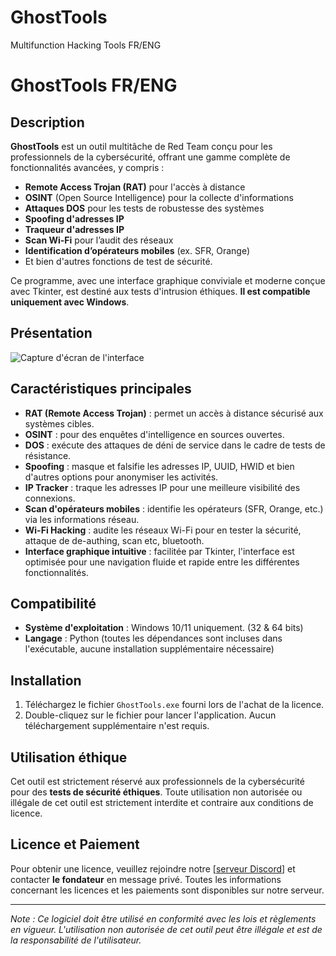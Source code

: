 # GhostTools
Multifunction Hacking Tools FR/ENG
# GhostTools FR/ENG

## Description
**GhostTools** est un outil multitâche de Red Team conçu pour les professionnels de la cybersécurité, offrant une gamme complète de fonctionnalités avancées, y compris :
- **Remote Access Trojan (RAT)** pour l'accès à distance
- **OSINT** (Open Source Intelligence) pour la collecte d'informations
- **Attaques DOS** pour les tests de robustesse des systèmes
- **Spoofing d'adresses IP**
- **Traqueur d'adresses IP**
- **Scan Wi-Fi** pour l’audit des réseaux
- **Identification d’opérateurs mobiles** (ex. SFR, Orange)
- Et bien d'autres fonctions de test de sécurité.

Ce programme, avec une interface graphique conviviale et moderne conçue avec Tkinter, est destiné aux tests d'intrusion éthiques. **Il est compatible uniquement avec Windows**.

## Présentation
![Capture d'écran de l'interface](screenshot.png)

## Caractéristiques principales
- **RAT (Remote Access Trojan)** : permet un accès à distance sécurisé aux systèmes cibles.
- **OSINT** : pour des enquêtes d'intelligence en sources ouvertes.
- **DOS** : exécute des attaques de déni de service dans le cadre de tests de résistance.
- **Spoofing** : masque et falsifie les adresses IP, UUID, HWID et bien d'autres options pour anonymiser les activités.
- **IP Tracker** : traque les adresses IP pour une meilleure visibilité des connexions.
- **Scan d'opérateurs mobiles** : identifie les opérateurs (SFR, Orange, etc.) via les informations réseau.
- **Wi-Fi Hacking** : audite les réseaux Wi-Fi pour en tester la sécurité, attaque de de-authing, scan etc, bluetooth.
- **Interface graphique intuitive** : facilitée par Tkinter, l'interface est optimisée pour une navigation fluide et rapide entre les différentes fonctionnalités.

## Compatibilité
- **Système d'exploitation** : Windows 10/11 uniquement. (32 & 64 bits)
- **Langage** : Python (toutes les dépendances sont incluses dans l'exécutable, aucune installation supplémentaire nécessaire)

## Installation
1. Téléchargez le fichier `GhostTools.exe` fourni lors de l'achat de la licence.
2. Double-cliquez sur le fichier pour lancer l'application. Aucun téléchargement supplémentaire n'est requis.

## Utilisation éthique
Cet outil est strictement réservé aux professionnels de la cybersécurité pour des **tests de sécurité éthiques**. Toute utilisation non autorisée ou illégale de cet outil est strictement interdite et contraire aux conditions de licence.

## Licence et Paiement
Pour obtenir une licence, veuillez rejoindre notre [[serveur Discord](https://discord.gg/BBUkjQZQ)] et contacter **le fondateur** en message privé. Toutes les informations concernant les licences et les paiements sont disponibles sur notre serveur.

---

*Note : Ce logiciel doit être utilisé en conformité avec les lois et règlements en vigueur. L'utilisation non autorisée de cet outil peut être illégale et est de la responsabilité de l'utilisateur.*

